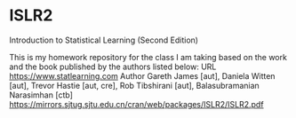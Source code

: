 # ISLR2
Introduction to Statistical Learning (Second Edition)

This is my homework repository for the class I am taking based on the work and the book published by the authors listed below:
URL https://www.statlearning.com Author Gareth James [aut], Daniela Witten [aut], Trevor Hastie [aut, cre], Rob Tibshirani [aut], Balasubramanian Narasimhan [ctb]
https://mirrors.sjtug.sjtu.edu.cn/cran/web/packages/ISLR2/ISLR2.pdf

